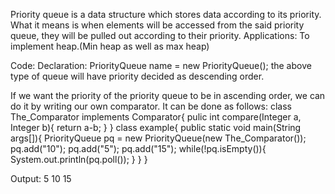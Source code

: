 Priority queue is a data structure which stores data according to its priority. 
What it means is when elements will be accessed from the said priority queue, they will be pulled out according to their priority.
Applications:
To implement heap.(Min heap as well as max heap)

Code:
Declaration:
PriorityQueue<contentType> name = new PriorityQueue<contentType>();
the above type of queue will have priority decided as descending order.

If we want the priority of the priority queue to be in ascending order, we can do it by writing our own comparator.
It can be done as follows:
class The_Comparator implements Comparator<Integer>{
  pulic int compare(Integer a, Integer b){
      return a-b;
  }
}
class example{
  public static void main(String args[]){
      PriorityQueue<Integer> pq = new PriorityQueue<Integer>(new The_Comparator());
      pq.add("10");
      pq.add("5");
      pq.add("15");
      while(!pq.isEmpty()){
        System.out.println(pq.poll());
      }
  }
}

Output:
5
10
15
